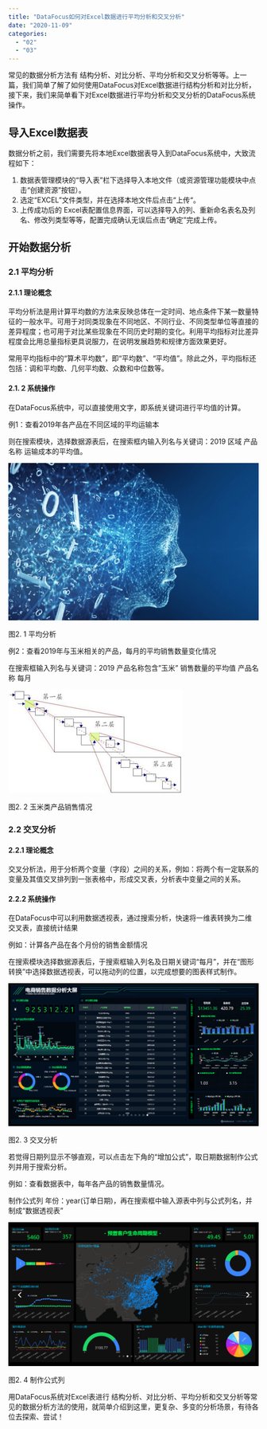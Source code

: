 ```yaml
---
title: "DataFocus如何对Excel数据进行平均分析和交叉分析"
date: "2020-11-09"
categories: 
  - "02"
  - "03"
---
```


常见的数据分析方法有 结构分析、对比分析、平均分析和交叉分析等等。上一篇，我们简单了解了如何使用DataFocus对Excel数据进行结构分析和对比分析，接下来，我们来简单看下对Excel数据进行平均分析和交叉分析的DataFocus系统操作。

## 导入Excel数据表

数据分析之前，我们需要先将本地Excel数据表导入到DataFocus系统中，大致流程如下：

1. 数据表管理模块的“导入表”栏下选择导入本地文件（或资源管理功能模块中点击“创建资源”按钮）。
2. 选定“EXCEL”文件类型，并在选择本地文件后点击“上传“。
3. 上传成功后的 Excel表配置信息界面，可以选择导入的列、重新命名表名及列名、修改列类型等等，配置完成确认无误后点击“确定”完成上传。

## 开始数据分析

### 2.1 平均分析

#### 2.1.1 理论概念

平均分析法是用计算平均数的方法来反映总体在一定时间、地点条件下某一数量特征的一般水平。可用于对同类现象在不同地区、不同行业、不同类型单位等直接的差异程度；也可用于对比某些现象在不同历史时期的变化。利用平均指标对比差异程度会比用总量指标更具说服力，在说明发展趋势和规律方面效果更好。

常用平均指标中的“算术平均数”，即“平均数”、“平均值”。除此之外，平均指标还包括：调和平均数、几何平均数、众数和中位数等。

#### 2.1. 2 系统操作

在DataFocus系统中，可以直接使用文字，即系统关键词进行平均值的计算。

例1：查看2019年各产品在不同区域的平均运输本

则在搜索模块，选择数据源表后，在搜索框内输入列名与关键词：2019 区域 产品名称 运输成本的平均值。

![](images/word-image-19.png)

图2. 1 平均分析

例2：查看2019年与玉米相关的产品，每月的平均销售数量变化情况

在搜索框输入列名与关键词：2019 产品名称包含”玉米” 销售数量的平均值 产品名称 每月

![](images/word-image-20.png)

图2. 2 玉米类产品销售情况

### 2.2 交叉分析

#### 2.2.1 理论概念

交叉分析法，用于分析两个变量（字段）之间的关系，例如：将两个有一定联系的变量及其值交叉排列到一张表格中，形成交叉表，分析表中变量之间的关系。

#### 2.2.2 系统操作

在DataFocus中可以利用数据透视表，通过搜索分析，快速将一维表转换为二维交叉表，直接统计结果

例如：计算各产品在各个月份的销售金额情况

在搜索模块选择数据源表后，于搜索框输入列名及日期关键词“每月”，并在“图形转换”中选择数据透视表，可以拖动列的位置，以完成想要的图表样式制作。

![](images/word-image-21.png)

图2. 3 交叉分析

若觉得日期列显示不够直观，可以点击左下角的“增加公式”，取日期数据制作公式列并用于搜索分析。

例如：查看数据表中，每年各产品的销售数量情况。

制作公式列 年份：year(订单日期)，再在搜索框中输入源表中列与公式列名，并制成“数据透视表”

![](images/word-image-22.png)

图2. 4 制作公式列

用DataFocus系统对Excel表进行 结构分析、对比分析、平均分析和交叉分析等常见的数据分析方法的使用，就简单介绍到这里，更复杂、多变的分析场景，有待各位去探索、尝试！
